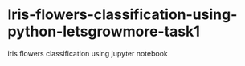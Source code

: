 # Iris-flowers-classification-using-python-letsgrowmore-task1
iris flowers classification using jupyter notebook 
